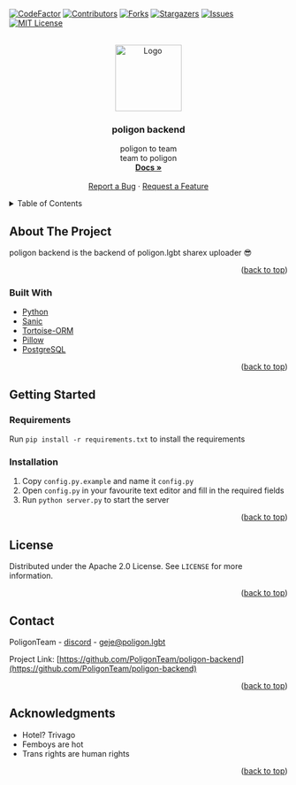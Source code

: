 <div id="top"></div>

[![CodeFactor][codefactor-shield]][codefactor-url]
[![Contributors][contributors-shield]][contributors-url]
[![Forks][forks-shield]][forks-url]
[![Stargazers][stars-shield]][stars-url]
[![Issues][issues-shield]][issues-url]
[![MIT License][license-shield]][license-url]


<!-- PROJECT LOGO -->
<br />
<div align="center">
  <a href="https://github.com/PoligonTeam/poligon-backend">
    <img src="https://poligon.lgbt/static/logo.png" alt="Logo" width="120" height="120">
  </a>

<h3 align="center">poligon backend</h3>

  <p align="center">
    poligon to team
    <br />
    team to poligon
    <br />
    <a href="https://github.com/PoligonTeam/poligon-backend/wiki"><strong>Docs »</strong></a>
    <br />
    <br />
    <a href="https://github.com/PoligonTeam/poligon-backend/issues">Report a Bug</a>
    ·
    <a href="https://github.com/PoligonTeam/poligon-backend/issues">Request a Feature</a>
  </p>
</div>

<details>
  <summary>Table of Contents</summary>
  <ol>
    <li>
      <a href="#about-the-project">About The Project</a>
      <ul>
        <li><a href="#built-with">Built With</a></li>
      </ul>
    </li>
    <li>
      <a href="#getting-started">Getting Started</a>
      <ul>
        <li><a href="#requirements">Requirements</a></li>
        <li><a href="#installation">Installation</a></li>
      </ul>
    </li>
    <li><a href="#license">License</a></li>
    <li><a href="#contact">Contact</a></li>
    <li><a href="#acknowledgments">Acknowledgments</a></li>
  </ol>
</details>



<!-- ABOUT THE PROJECT -->
## About The Project

poligon backend is the backend of poligon.lgbt sharex uploader 😎

<p align="right">(<a href="#top">back to top</a>)</p>



### Built With

* [Python](https://python.org/)
* [Sanic](https://sanic.dev/)
* [Tortoise-ORM](https://tortoise.github.io/)
* [Pillow](https://python-pillow.org/)
* [PostgreSQL](https://www.postgresql.org/)

<p align="right">(<a href="#top">back to top</a>)</p>



<!-- GETTING STARTED -->
## Getting Started
### Requirements

Run `pip install -r requirements.txt` to install the requirements


### Installation
1. Copy `config.py.example` and name it `config.py`
2. Open `config.py` in your favourite text editor and fill in the required fields
3. Run `python server.py` to start the server

<p align="right">(<a href="#top">back to top</a>)</p>

<!-- LICENSE -->
## License

Distributed under the Apache 2.0 License. See `LICENSE` for more information.

<p align="right">(<a href="#top">back to top</a>)</p>



<!-- CONTACT -->
## Contact

PoligonTeam - [discord](https://discord.gg/tDQURnVtGC) - geje@poligon.lgbt

Project Link: [https://github.com/PoligonTeam/poligon-backend](https://github.com/PoligonTeam/poligon-backend)

<p align="right">(<a href="#top">back to top</a>)</p>



<!-- ACKNOWLEDGMENTS -->
## Acknowledgments

* Hotel? Trivago
* Femboys are hot
* Trans rights are human rights

<p align="right">(<a href="#top">back to top</a>)</p>

[codefactor-shield]: https://www.codefactor.io/repository/github/poligonteam/poligon-backend/badge
[codefactor-url]: https://www.codefactor.io/repository/github/poligonteam/poligon-backend
[contributors-shield]: https://img.shields.io/github/contributors/PoligonTeam/poligon-backend.svg
[contributors-url]: https://github.com/PoligonTeam/poligon-backend/graphs/contributors
[forks-shield]: https://img.shields.io/github/forks/PoligonTeam/poligon-backend.svg
[forks-url]: https://github.com/PoligonTeam/poligon-backend/network/members
[stars-shield]: https://img.shields.io/github/stars/PoligonTeam/poligon-backend.svg
[stars-url]: https://github.com/PoligonTeam/poligon-backend/stargazers
[issues-shield]: https://img.shields.io/github/issues/PoligonTeam/poligon-backend.svg
[issues-url]: https://github.com/PoligonTeam/poligon-backend/issues
[license-shield]: https://img.shields.io/github/license/PoligonTeam/poligon-backend.svg
[license-url]: https://github.com/PoligonTeam/poligon-backend/blob/master/LICENSE
[product-screenshot]: images/screenshot.png
